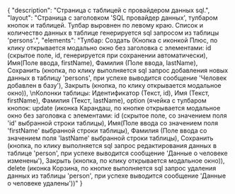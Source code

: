 {
"description": "Страница с таблицей с провайдером данных sql.",
"layout": "Страница с заголовком 'SQL провайдер данных', тулбаром кнопок и таблицей. Тулбар выровнен по левому краю. Список и количество данных в таблице генерируется sql запросом из таблицы 'persons'.",
"elements": "Тулбар: Создать (Кнопка с иконкой Плюс, по клику открывается модально окно без заголовка с элементами: id (скрытое поле, id, генерируется при сохранении автоматически), Имя(Поле ввода, firstName), Фамилия (Поле ввода, lastName), Сохранить (кнопка, по клику выполняется sql запрос добавления новых данных в таблицу 'persons', при успехе выводится сообщение 'Человек добавлен в базу'), Закрыть (кнопка, по клику открывается модальное окно)), \nКолонки таблицы: Идентификатор (Текст, id), Имя (Текст, firstName), Фамилия (Текст, lastName), option (ячейка с тулбаром кнопок: update (иконка Карандаш, по кнопке открывается модальное окно без заголовка с элементами: id (скрытое поле, со значением поля 'id' выбранной строки таблицы), Имя(Поле ввода со значением поля 'firstName' выбранной строки таблицы), Фамилия (Поле ввода со значением поля 'lastName' выбранной строки таблицы), Сохранить (кнопка, по клику выполняется sql запрос редактирования данных в таблице 'person',  при успехе выводится сообщение 'Данные о человеке изменены'), Закрыть (кнопка, по клику открывается модальное окно)), delete (иконка Корзина, по кнопке выполняется sql запрос удаления данных из таблицы 'person',  при успехе выводится сообщение 'Данные о человеке удалены'))"
}